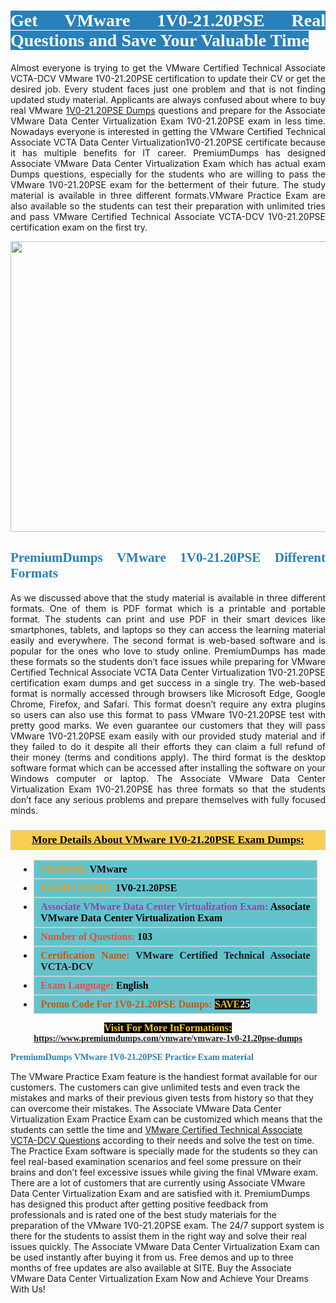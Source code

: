 <h1 style="text-align: justify;"><span style="color:#ffffff;"><span style="font-family:Georgia,serif;"><strong><span style="background-color:#2980b9;">Get VMware 1V0-21.20PSE Real Questions and Save Your Valuable Time</span></strong></span></span></h1>

<p style="text-align: justify;">Almost everyone is trying to get the VMware Certified Technical Associate VCTA-DCV VMware 1V0-21.20PSE certification to update their CV or get the desired job. Every student faces just one problem and that is not finding updated study material. Applicants are always confused about where to buy real VMware <a href="https://www.premiumdumps.com/vmware/vmware-1v0-21.20pse-dumps">1V0-21.20PSE Dumps</a> questions and prepare for the Associate VMware Data Center Virtualization Exam 1V0-21.20PSE exam in less time. Nowadays everyone is interested in getting the VMware Certified Technical Associate VCTA Data Center Virtualization1V0-21.20PSE certificate because it has multiple benefits for IT career. PremiumDumps has designed Associate VMware Data Center Virtualization Exam which has actual exam Dumps questions, especially for the students who are willing to pass the VMware 1V0-21.20PSE exam for the betterment of their future. The study material is available in three different formats.VMware Practice Exam are also available so the students can test their preparation with unlimited tries and pass VMware Certified Technical Associate VCTA-DCV 1V0-21.20PSE certification exam on the first try.</p>

<p style="text-align: center;"><a href="https://www.premiumdumps.com/vmware/vmware-1v0-21.20pse-dumps"><img alt="" src="https://i.imgur.com/KJGzbJ2.jpeg" style="width: 700px; height: 465px;" /></a></p>

<h2 style="text-align: justify;"><span style="color:#2980b9;"><span style="font-family:Georgia,serif;"><strong>PremiumDumps VMware 1V0-21.20PSE Different Formats</strong></span></span></h2>

<p style="text-align: justify;">As we discussed above that the study material is available in three different formats. One of them is PDF format which is a printable and portable format. The students can print and use PDF in their smart devices like smartphones, tablets, and laptops so they can access the learning material easily and everywhere. The second format is web-based software and is popular for the ones who love to study online. PremiumDumps has made these formats so the students don’t face issues while preparing for VMware Certified Technical Associate VCTA Data Center Virtualization 1V0-21.20PSE certification exam dumps and get success in a single try. The web-based format is normally accessed through browsers like Microsoft Edge, Google Chrome, Firefox, and Safari. This format doesn’t require any extra plugins so users can also use this format to pass VMware 1V0-21.20PSE test with pretty good marks. We even guarantee our customers that they will pass VMware 1V0-21.20PSE exam easily with our provided study material and if they failed to do it despite all their efforts they can claim a full refund of their money (terms and conditions apply). The third format is the desktop software format which can be accessed after installing the software on your Windows computer or laptop. The Associate VMware Data Center Virtualization Exam 1V0-21.20PSE has three formats so that the students don’t face any serious problems and prepare themselves with fully focused minds.</p>

<h3 style="background: #f7ce50; border: 1px solid rgb(204, 204, 204); padding: 5px 10px; text-align: center;"><span style="font-family:Georgia,serif;"><u><u><span style="color:#000000;"><span style="font-size:11pt"><span style="line-height:normal"><b><span style="font-size:13.0pt"><span cambria="">More Details About VMware 1V0-21.20PSE Exam Dumps:</span></span></b></span></span></span></u></u></span></h3>

<ul>
	<li style="margin:0cm 10pt">
	<div style="background:#61c4cd; border: 1px solid rgb(204, 204, 204); padding: 5px 10px; text-align: justify;"><span style="font-family:Georgia,serif;"><span style="font-size:11pt"><span style="line-height:normal"><b><span style="font-size:12.0pt"><span new="" roman="" times=""><span style="color:#f39c12;">VENDOR:</span> <span style="color:#000000;">VMware</span></span></span></b></span></span></span></div>
	</li>
	<li style="margin:0cm 10pt">
	<div style="background: #61c4cd; border: 1px solid rgb(204, 204, 204); padding: 5px 10px; text-align: justify;"><span style="font-family:Georgia,serif;"><span style="font-size:11pt"><span style="line-height:normal"><b><span style="font-size:12.0pt"><span new="" roman="" times=""><span style="color:#f39c12;">EXAM CCODE:</span> <span style="color:#000000;">1V0-21.20PSE</span></span></span></b></span></span></span></div>
	</li>
	<li style="margin:0cm 10pt">
	<div style="background: #61c4cd; border: 1px solid rgb(204, 204, 204); padding: 5px 10px; text-align: justify;"><span style="font-family:Georgia,serif;"><span style="font-size:11pt"><span style="line-height:normal"><b><span style="font-size:12.0pt"><span new="" roman="" times=""><span style="color:#8e44ad;">Associate VMware Data Center Virtualization Exam:</span> <span style="color:#000000;">Associate VMware Data Center Virtualization Exam</span></span></span></b></span></span></span></div>
	</li>
	<li style="margin:0cm 10pt">
	<div style="background: #61c4cd; border: 1px solid rgb(204, 204, 204); padding: 5px 10px;"><span style="font-family:Georgia,serif;"><span style="font-size:11pt"><span style="line-height:normal"><b><span style="font-size:12.0pt"><span new="" roman="" times=""><span style="color:#e74c3c;">Number of Questions:</span><span style="color:#000000;"><span style="color:#f1c40f;"> </span>103</span></span></span></b></span></span></span></div>
	</li>
	<li style="margin:0cm 10pt">
	<div style="background: #61c4cd; border: 1px solid rgb(204, 204, 204); padding: 5px 10px; text-align: justify;"><span style="font-family:Georgia,serif;"><span style="font-size:11pt"><span style="line-height:normal"><b><span style="font-size:12.0pt"><span new="" roman="" times=""><span style="color:#d35400;">Certification Name:</span> VMware Certified Technical Associate VCTA-DCV</span></span></b></span></span></span></div>
	</li>
	<li style="margin:0cm 10pt">
	<div style="background: #61c4cd; border: 1px solid rgb(204, 204, 204); padding: 5px 10px; text-align: justify;"><span style="font-family:Georgia,serif;"><span style="font-size:11pt"><span style="line-height:normal"><b><span style="font-size:12.0pt"><span new="" roman="" times=""><span style="color:#e74c3c;">Exam Language:</span> <span style="color:#000000;">English</span></span></span></b></span></span></span></div>
	</li>
	<li style="margin:0cm 10pt">
	<div style="background: #61c4cd; border: 1px solid rgb(204, 204, 204); padding: 5px 10px;"><span style="font-family:Georgia,serif;"><span style="font-size:11pt"><span style="line-height:normal"><b><span style="font-size:12.0pt"><span new="" roman="" times=""><span style="color:#d35400;">Promo Code For 1V0-21.20PSE Dumps:</span><span style="color:#f1c40f;"> <span style="background-color:#000000;">SAVE</span></span><span style="color:#ffffff;"><span style="background-color:#000000;">25</span></span></span></span></b></span></span></span></div>
	</li>
</ul>

<p style="text-align: center;"><span style="font-family:Georgia,serif;"><strong><span style="font-size:16px;"><span style="color:#f1c40f;"><span style="background-color:#000000;">Visit For More InFormations:</span></span></span> <a href="https://www.premiumdumps.com/vmware/vmware-1v0-21.20pse-dumps">https://www.premiumdumps.com/vmware/vmware-1v0-21.20pse-dumps</a></strong></span></p>

<p><span style="color:#2980b9;"><span style="font-family:Georgia,serif;"><strong><strong><strong>PremiumDumps VMware 1V0-21.20PSE Practice Exam material</strong></strong></strong></span></span></p>

<p>The VMware Practice Exam feature is the handiest format available for our customers. The customers can give unlimited tests and even track the mistakes and marks of their previous given tests from history so that they can overcome their mistakes. The Associate VMware Data Center Virtualization Exam Practice Exam can be customized which means that the students can settle the time and <a href="https://www.premiumdumps.com/vmware/vmware-certified-technical-associate-dumps">VMware Certified Technical Associate VCTA-DCV Questions</a> according to their needs and solve the test on time. The Practice Exam software is specially made for the students so they can feel real-based examination scenarios and feel some pressure on their brains and don’t feel excessive issues while giving the final VMware exam. There are a lot of customers that are currently using Associate VMware Data Center Virtualization Exam and are satisfied with it. PremiumDumps has designed this product after getting positive feedback from professionals and is rated one of the best study materials for the preparation of the VMware 1V0-21.20PSE exam. The 24/7 support system is there for the students to assist them in the right way and solve their real issues quickly. The Associate VMware Data Center Virtualization Exam can be used instantly after buying it from us. Free demos and up to three months of free updates are also available at SITE. Buy the Associate VMware Data Center Virtualization Exam Now and Achieve Your Dreams With Us!</p>
